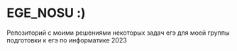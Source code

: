 # EGE_NOSU :)
Репозиторий с моими решениями некоторых задач егэ для моей группы подготовки к егэ по информатике 2023 
